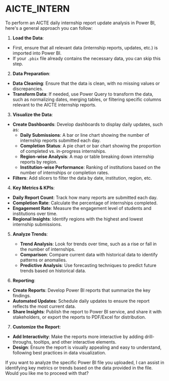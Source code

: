# AICTE_INTERN

To perform an AICTE daily internship report update analysis in Power BI, here's a general approach you can follow:

 1. **Load the Data**:
   - First, ensure that all relevant data (internship reports, updates, etc.) is imported into Power BI.
   - If your `.pbix` file already contains the necessary data, you can skip this step.

 2. **Data Preparation**:
   - **Data Cleaning**: Ensure that the data is clean, with no missing values or discrepancies.
   - **Transform Data**: If needed, use Power Query to transform the data, such as normalizing dates, merging tables, or filtering specific columns relevant to the AICTE internship 
    reports.

 3. **Visualize the Data**:
   - **Create Dashboards**: Develop dashboards to display daily updates, such as:
     - **Daily Submissions**: A bar or line chart showing the number of internship reports submitted each day.
     - **Completion Status**: A pie chart or bar chart showing the proportion of completed vs. in-progress internships.
     - **Region-wise Analysis**: A map or table breaking down internship reports by region.
     - **Institution-wise Performance**: Ranking of institutions based on the number of internships or completion rates.
   - **Filters**: Add slicers to filter the data by date, institution, region, etc.
 4. **Key Metrics & KPIs**:
   - **Daily Report Count**: Track how many reports are submitted each day.
   - **Completion Rate**: Calculate the percentage of internships completed.
   - **Engagement Rate**: Measure the engagement level of students and institutions over time.
   - **Regional Insights**: Identify regions with the highest and lowest internship submissions.
  
5. **Analyze Trends**:
   - **Trend Analysis**: Look for trends over time, such as a rise or fall in the number of internships.
   - **Comparison**: Compare current data with historical data to identify patterns or anomalies.
   - **Predictive Analysis**: Use forecasting techniques to predict future trends based on historical data.

 6. **Reporting**:
   - **Create Reports**: Develop Power BI reports that summarize the key findings.
   - **Automated Updates**: Schedule daily updates to ensure the report reflects the most current data.
   - **Share Insights**: Publish the report to Power BI service, and share it with stakeholders, or export the reports to PDF/Excel for distribution.

 7. **Customize the Report**:
   - **Add Interactivity**: Make the reports more interactive by adding drill-throughs, tooltips, and other interactive elements.
   - **Design**: Ensure the report is visually appealing and easy to understand, following best practices in data visualization.

If you want to analyze the specific Power BI file you uploaded, I can assist in identifying key metrics or trends based on the data provided in the file. Would you like me to proceed with that?
